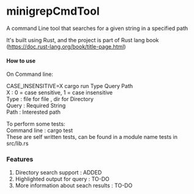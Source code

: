 # minigrepCmdTool

A command Line tool that searches for a given string in a specified path

It's built using Rust, and the project is part of Rust lang book (https://doc.rust-lang.org/book/title-page.html) 
 
#### How to use
On Command line:

CASE_INSENSITIVE=X cargo run Type Query Path <br>
X     : 0 = case sensitive, 1 = case insensitive <br>
Type  : file for file , dir for Directory <br>
Query : Required String <br>
Path  : Interested path <br>


To perform some tests:<br>
Command line : cargo test<br>
These are self written tests, can be found in a module name tests in src/lib.rs<br>

### Features
1. Directory search support : ADDED <br>
2. Highlighted output for query : TO-DO <br>
3. More information about seach results : TO-DO <br>
